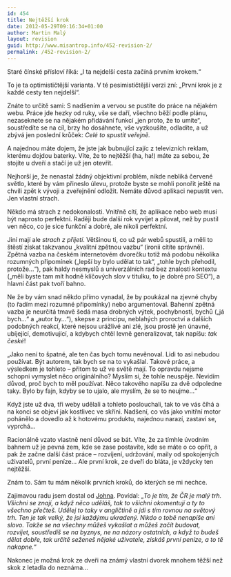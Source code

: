 ```yaml
---
id: 454
title: Nejtěžší krok
date: 2012-05-29T09:16:34+01:00
author: Martin Malý
layout: revision
guid: http://www.misantrop.info/452-revision-2/
permalink: /452-revision-2/
---
```

Staré čínské přísloví říká: &#8222;I ta nejdelší cesta začíná prvním krokem.&#8220;

<!--more-->

To je ta optimističtější varianta. V té pesimističtější verzi zní: &#8222;První krok je z každé cesty ten nejdelší&#8220;.

Znáte to určitě sami: S nadšením a vervou se pustíte do práce na nějakém webu. Práce jde hezky od ruky, vše se daří, všechno běží podle plánu, nezaseknete se na nějakém přidávání funkcí &#8222;jen proto, že to umíte&#8220;, soustředíte se na cíl, brzy ho dosáhnete, vše vyzkoušíte, odladíte, a už zbývá jen poslední krůček: _Celé to spustit veřejně._

A najednou máte dojem, že jste jak bubnující zajíc z televizních reklam, kterému dojdou baterky. Víte, že to nejtěžší (ha, ha!) máte za sebou, že stojíte u dveří a stačí je už jen otevřít.

Nejhorší je, že nenastal žádný objektivní problém, nikde nebliká červené světlo, které by vám přineslo úlevu, protože byste se mohli ponořit ještě na chvíli zpět k vývoji a zveřejnění odložit. Nemáte důvod aplikaci nepustit ven. Jen vlastní strach.

Někdo má strach z nedokonalosti. Vnitřně cítí, že aplikace nebo web musí být naprosto perfektní. Raději bude další rok vyvíjet a pilovat, než by pustil ven něco, co je sice funkční a dobré, ale nikoli perfektní.

Jiní mají ale _strach z přijetí_. Většinou ti, co už pár webů spustili, a měli to štěstí získat takzvanou &#8222;kvalitní zpětnou vazbu&#8220; (ironii cítíte správně). Zpětná vazba na českém internetovém dvorečku totiž má podobu několika rozumných připomínek (&#8222;lepší by bylo udělat to tak&#8220;, &#8222;tohle bych přehodil, protože&#8230;&#8220;), pak haldy nesmyslů a univerzálních rad bez znalosti kontextu (&#8222;měli byste tam mít hodně klíčových slov v titulku, to je dobré pro SEO&#8220;), a hlavní část pak tvoří bahno.

Ne že by vám snad někdo přímo vynadal, že by poukázal na zjevné chyby (to řadím mezi rozumné připomínky) nebo argumentoval. Bahenní zpětná vazba je neurčitá tmavě šedá masa drobných výtek, pochybností, bychů (&#8222;já bych&#8230;&#8220; a &#8222;autor by&#8230;&#8220;), skepse z principu, neblahých proroctví a dalších podobných reakcí, které nejsou urážlivé ani zlé, jsou prostě jen únavné, ubíjející, demotivující, a kdybych chtěl levně generalizovat, tak napíšu: _tak české_!

&#8222;Jako není to špatné, ale ten čas bych tomu nevěnoval. Lidi to asi nebudou používat. Být autorem, tak bych se na to vykašlal. Takové práce, a výsledkem je tohleto &#8211; přitom to už ve světě mají. To opravdu nejsme schopni vymyslet něco originálního? Myslím si, že tohle neuspěje. Nevidím důvod, proč bych to měl používat. Něco takového napíšu za dvě odpoledne taky. Bylo by fajn, kdyby se to ujalo, ale myslím, že se to neujme&#8230;&#8220;

Když jste už dva, tři weby udělali a tohleto poslouchali, tak to ve vás číhá a na konci se objeví jak kostlivec ve skříni. Nadšení, co vás jako vnitřní motor pohánělo a dovedlo až k hotovému produktu, najednou narazí, zastaví se, vyprchá&#8230;

Racionálně vzato vlastně není důvod se bát. Víte, že za tímhle úvodním bahnem už je pevná zem, kde se zase postavíte, kde se máte o co opřít, a pak že začne další část práce &#8211; rozvíjení, udržování, maily od spokojených uživatelů, první peníze&#8230; Ale první krok, ze dveří do bláta, je vždycky ten nejtěžší.

Znám to. Sám tu mám několik prvních kroků, do kterých se mi nechce.

Zajímavou radu jsem dostal od [Johna](http://www.podnikanivusa.com/). Povídal: &#8222;_To je tím, že ČR je malý trh. Všichni se znají, a když něco uděláš, tak to všichni okomentují a ty to všechno přečteš. Udělej to taky v angličtině a jdi s tím rovnou na světový trh. Ten je tak velký, že jsi každýmu ukradený. Nikdo o tobě nenapíše ani slovo. Takže se na všechny můžeš vykašlat a můžeš začít budovat, rozvíjet, soustředíš se na byznys, ne na názory ostatních, a když to budeš dělat dobře, tak určitě seženeš nějaké uživatele, získáš první peníze, a to tě nakopne._&#8220;

Nakonec je možná krok ze dveři na známý vlastní dvorek mnohem těžší než skok z letadla do neznáma&#8230;